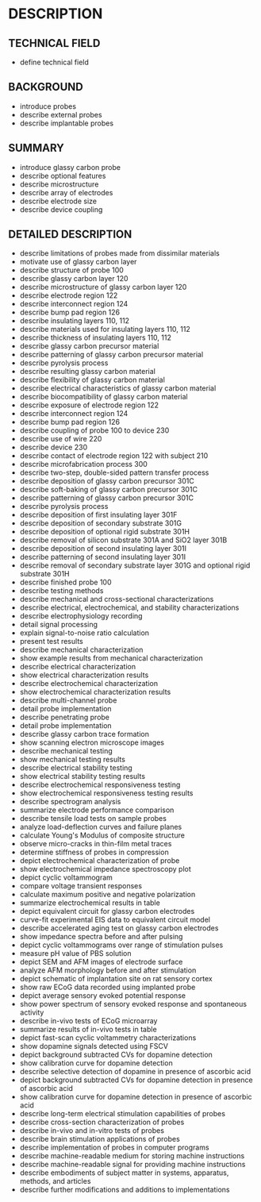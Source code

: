 # DESCRIPTION

## TECHNICAL FIELD

- define technical field

## BACKGROUND

- introduce probes
- describe external probes
- describe implantable probes

## SUMMARY

- introduce glassy carbon probe
- describe optional features
- describe microstructure
- describe array of electrodes
- describe electrode size
- describe device coupling

## DETAILED DESCRIPTION

- describe limitations of probes made from dissimilar materials
- motivate use of glassy carbon layer
- describe structure of probe 100
- describe glassy carbon layer 120
- describe microstructure of glassy carbon layer 120
- describe electrode region 122
- describe interconnect region 124
- describe bump pad region 126
- describe insulating layers 110, 112
- describe materials used for insulating layers 110, 112
- describe thickness of insulating layers 110, 112
- describe glassy carbon precursor material
- describe patterning of glassy carbon precursor material
- describe pyrolysis process
- describe resulting glassy carbon material
- describe flexibility of glassy carbon material
- describe electrical characteristics of glassy carbon material
- describe biocompatibility of glassy carbon material
- describe exposure of electrode region 122
- describe interconnect region 124
- describe bump pad region 126
- describe coupling of probe 100 to device 230
- describe use of wire 220
- describe device 230
- describe contact of electrode region 122 with subject 210
- describe microfabrication process 300
- describe two-step, double-sided pattern transfer process
- describe deposition of glassy carbon precursor 301C
- describe soft-baking of glassy carbon precursor 301C
- describe patterning of glassy carbon precursor 301C
- describe pyrolysis process
- describe deposition of first insulating layer 301F
- describe deposition of secondary substrate 301G
- describe deposition of optional rigid substrate 301H
- describe removal of silicon substrate 301A and SiO2 layer 301B
- describe deposition of second insulating layer 301I
- describe patterning of second insulating layer 301I
- describe removal of secondary substrate layer 301G and optional rigid substrate 301H
- describe finished probe 100
- describe testing methods
- describe mechanical and cross-sectional characterizations
- describe electrical, electrochemical, and stability characterizations
- describe electrophysiology recording
- detail signal processing
- explain signal-to-noise ratio calculation
- present test results
- describe mechanical characterization
- show example results from mechanical characterization
- describe electrical characterization
- show electrical characterization results
- describe electrochemical characterization
- show electrochemical characterization results
- describe multi-channel probe
- detail probe implementation
- describe penetrating probe
- detail probe implementation
- describe glassy carbon trace formation
- show scanning electron microscope images
- describe mechanical testing
- show mechanical testing results
- describe electrical stability testing
- show electrical stability testing results
- describe electrochemical responsiveness testing
- show electrochemical responsiveness testing results
- describe spectrogram analysis
- summarize electrode performance comparison
- describe tensile load tests on sample probes
- analyze load-deflection curves and failure planes
- calculate Young's Modulus of composite structure
- observe micro-cracks in thin-film metal traces
- determine stiffness of probes in compression
- depict electrochemical characterization of probe
- show electrochemical impedance spectroscopy plot
- depict cyclic voltammogram
- compare voltage transient responses
- calculate maximum positive and negative polarization
- summarize electrochemical results in table
- depict equivalent circuit for glassy carbon electrodes
- curve-fit experimental EIS data to equivalent circuit model
- describe accelerated aging test on glassy carbon electrodes
- show impedance spectra before and after pulsing
- depict cyclic voltammograms over range of stimulation pulses
- measure pH value of PBS solution
- depict SEM and AFM images of electrode surface
- analyze AFM morphology before and after stimulation
- depict schematic of implantation site on rat sensory cortex
- show raw ECoG data recorded using implanted probe
- depict average sensory evoked potential response
- show power spectrum of sensory evoked response and spontaneous activity
- describe in-vivo tests of ECoG microarray
- summarize results of in-vivo tests in table
- depict fast-scan cyclic voltammetry characterizations
- show dopamine signals detected using FSCV
- depict background subtracted CVs for dopamine detection
- show calibration curve for dopamine detection
- describe selective detection of dopamine in presence of ascorbic acid
- depict background subtracted CVs for dopamine detection in presence of ascorbic acid
- show calibration curve for dopamine detection in presence of ascorbic acid
- describe long-term electrical stimulation capabilities of probes
- describe cross-section characterization of probes
- describe in-vivo and in-vitro tests of probes
- describe brain stimulation applications of probes
- describe implementation of probes in computer programs
- describe machine-readable medium for storing machine instructions
- describe machine-readable signal for providing machine instructions
- describe embodiments of subject matter in systems, apparatus, methods, and articles
- describe further modifications and additions to implementations

